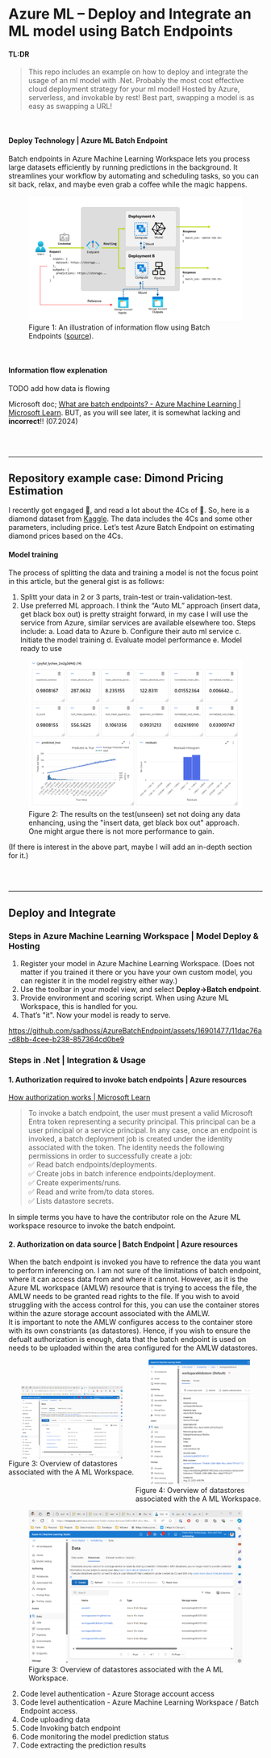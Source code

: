 ﻿# Azure ML – Deploy and Integrate an ML model using Batch Endpoints 

#### TL:DR  
>This repo includes an example on how to deploy and integrate the usage of an ml model with .Net. Probably the most cost effective cloud deployment strategy for your ml model! Hosted by Azure, serverless, and invokable by rest! Best part, swapping a model is as easy as swapping a URL!  

<br>  

#### Deploy Technology | Azure ML Batch Endpoint    
Batch endpoints in Azure Machine Learning Workspace lets you process large datasets efficiently by running predictions in the background. It streamlines your workflow by automating and scheduling tasks, so you can sit back, relax, and maybe even grab a coffee while the magic happens.

<figure>
  <img src="Attachments/BatchEndpointFlow.png" alt="Data flow in Batch Endpoint">
  <figcaption>Figure 1: An illustration of information flow using Batch Endpoints (<a href="https://learn.microsoft.com/en-us/azure/machine-learning/concept-endpoints-batch?view=azureml-api-2">source</a>).</figcaption>
</figure>

<br> 

#### Information flow explenation
TODO add how data is flowing 

Microsoft doc; [What are batch endpoints? - Azure Machine Learning | Microsoft Learn](https://learn.microsoft.com/en-us/azure/machine-learning/concept-endpoints-batch?view=azureml-api-2). BUT, as you will see later, it is somewhat lacking and **incorrect**!! (07.2024)

<br>  
<br>  

---

## Repository example case: Dimond Pricing Estimation
I recently got engaged 🎉, and read a lot about the 4Cs of 💍. So, here is a diamond dataset from [Kaggle](https://www.kaggle.com/datasets/joebeachcapital/diamonds?resource=download). The data includes the 4Cs and some other parameters, including price. Let’s test Azure Batch Endpoint on estimating diamond prices based on the 4Cs.

#### Model training 
The process of splitting the data and training a model is not the focus point in this article, but the general gist is as follows:
1.	Splitt your data in 2 or 3 parts, train-test or train-validation-test.
2.	Use preferred ML approach. I think the “Auto ML” approach (insert data, get black box out) is pretty straight forward, in my case I will use the service from Azure, similar services are available elsewhere too. Steps include:
	a.	Load data to Azure 
	b.	Configure their auto ml service
	c.	Initiate the model training
	d.	Evaluate model performance
	e.	Model ready to use

<figure>
  <img src="Attachments/Model_evaluation_test_set.png" alt="Test set results">
  <figcaption>Figure 2: The results on the test(unseen) set not doing any data enhancing, using the "insert data, get black box out" approach. One might argue there is not more performance to gain.</figcaption>
</figure>

(If there is interest in the above part, maybe I will add an in-depth section for it.) 

<br>
<br>

---

## Deploy and Integrate

### Steps in Azure Machine Learning Workspace | Model Deploy & Hosting
1. Register your model in Azure Machine Learning Workspace. (Does not matter if you trained it there or you have your own custom model, you can register it in the model registry either way.)
2. Use the toolbar in your model view, and select **Deploy->Batch endpoint**. 
3. Provide environment and scoring script. When using Azure ML Workspace, this is handled for you. 
4. That’s "it". Now your model is ready to serve.

https://github.com/sadhoss/AzureBatchEndpoint/assets/16901477/11dac76a-d8bb-4cee-b238-857364cd0be9



### Steps in .Net | Integration & Usage
#### 1. Authorization required to invoke batch endpoints | Azure resources
[How authorization works | Microsoft Learn](https://learn.microsoft.com/en-us/azure/machine-learning/how-to-authenticate-batch-endpoint?view=azureml-api-2&tabs=rest#how-authorization-works) 
> To invoke a batch endpoint, the user must present a valid Microsoft Entra token representing a security principal. This principal can be a user principal or a service principal. In any case, once an endpoint is invoked, a batch deployment job is created under the identity associated with the token. The identity needs the following permissions in order to successfully create a job:  
✅ Read batch endpoints/deployments.  
✅ Create jobs in batch inference endpoints/deployment.  
✅ Create experiments/runs.  
✅ Read and write from/to data stores.  
✅ Lists datastore secrets.  

In simple terms you have to have the contributor role on the Azure ML workspace resource to invoke the batch endpoint.


#### 2. Authorization on data source | Batch Endpoint | Azure resources

When the batch endpoint is invoked you have to refrence the data you want to perform inferencing on. 
I am not sure of the limitations of batch endpoint, where it can access data from and where it cannot. 
However, as it is the Azure ML workspace (AMLW) resource that is trying to access the file, the AMLW needs to be granted read rights to the file. 
If you wish to avoid struggling with the access control for this, you can use the container stores within the azure storage 
account associated with the AMLW.    
It is important to note the AMLW configures access to the container store with its own constriants (as datastores).
Hence, if you wish to ensure the defualt authorization is enough, data that the batch endpoint is used on needs to be uploaded within the area configured for the AMLW datastores.


<div style="display: flex; justify-content: space-between;">
    <div style="flex: 1; display: flex; flex-direction: column; justify-content: center; align-items: center;">
        <img src="Attachments/AMLW_datastore.png" alt="Image 1" style="max-width: 80%; max-height: 100%;">
        <figcaption>Figure 3: Overview of datastores associated with the A ML Workspace.</figcaption>
    </div>
    <div style="flex: 1; display: flex; flex-direction: column; justify-content: center; align-items: center;">
        <img src="Attachments/AMLW_datastore2.png" alt="Image 2" style="max-width: 80%; max-height: 100%;">
        <figcaption>Figure 4: Overview of datastores associated with the A ML Workspace.</figcaption>
    </div>
</div>

<figure>
  <img src="Attachments/AMLW_datastore.png" alt="Datastores">
  <figcaption>Figure 3: Overview of datastores associated with the A ML Workspace.</figcaption>
</figure>



2. Code level authentication - Azure Storage account access
3. Code level authentication - Azure Machine Learning Workspace / Batch Endpoint access.
4. Code uploading data
5. Code Invoking batch endpoint
6. Code monitoring the model prediction status 
7. Code extracting the prediction results


